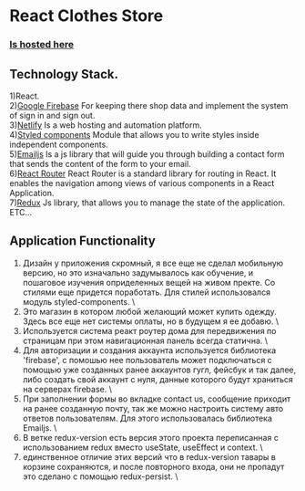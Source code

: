 # React Clothes Store
### [Is hosted here](https://golden-kashata-473707.netlify.app/)

## Technology Stack.
1)React. \
2)[Google Firebase](https://firebase.google.com/) For keeping there shop data and implement the system of sign in and sign out. \
3)[Netlify](https://app.netlify.com/) Is a web hosting and automation platform. \
4)[Styled components](https://styled-components.com/) Module that allows you to write styles inside independent components. \
5)[Emailjs](https://www.emailjs.com/) Is a js library that will guide you through building a contact form that sends the content of the form to your email. \
6)[React Router](https://reactrouter.com/en/main) React Router is a standard library for routing in React. It enables the navigation among views of various components in a React Application.\
7)[Redux](https://es.redux.js.org/) Js library, that allows you to manage the state of the application. \
ETC...

## Application Functionality
1) Дизайн у приложения скромный, я все еще не сделал мобильную версию, но это изначально задумывалось как обучение, и пошаговое изучения оприделенных вещей на живом пректе. Со стилями еще придется поработать. Для стилей использовался модуль styled-components. \
2) Это магазин в котором любой желающий может купить одежду. Здесь все еще нет системы оплаты, но в будущем я ее добавю. \
3) Используется система реакт роутер дома для передвижения по страницам при этом навигационная панель всегда статична. \
4) Для авторизации и создания аккаунта используется библиотека 'firebase', с помошью нее пользователь может подключаться с помощью уже созданных ранее аккаунтов гугл, фейсбук и так далее, либо создать свой аккаунт с нуля, данные которого будут храниться на серверах firebase. \
5) При заполнении формы во вкладке contact us, сообщение приходит на ранее созданную почту, так же можно настроить систему авто ответов пользователям. Для этого использовалась библиотека Emailjs. \
6) В ветке redux-version есть версия этого проекта переписанная с использованием redux вместо useState, useEffect и context. \
7) единственное отличие этих версий что в redux-version тавары в корзине сохраняются, и после повторного входа, они не пропадут это сделано с помощью redux-persist. \


